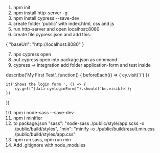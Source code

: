 1. npm init
2. npm install http-server -g
3. npm install cypress --save-dev
4. create folder 'public' with index.html, css and js
5. run http-server and open localhost:8080
6. create file cypress.json and add this:

{
  "baseUrl": "http://localhost:8080"
}

7. npx cypress open
8. put cypress open into package.json as command
9. cypress -> integration  add folder application-form and test inside

describe('My First Test', function() {
	beforeEach(() => {
		cy.visit('/')
	})

	it('Shows the login form ', () => {
		cy.get("[data-cy=loginForm]").should('be.visible');
	})

})

10. npm i node-sass --save-dev
11. npm i minifier
12. to package.json
    "sass": "node-sass ./public/style/app.scss -o ./public/build/styles",
    "min": "minify -o ./public/build/result.min.css ./public/build/styles/app.css"
13. npm run sass, npm run min
14. Add .gitignore with node_modules